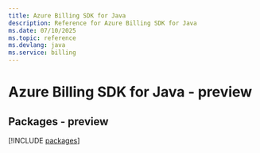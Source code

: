 ```yaml
---
title: Azure Billing SDK for Java
description: Reference for Azure Billing SDK for Java
ms.date: 07/10/2025
ms.topic: reference
ms.devlang: java
ms.service: billing
---
```

# Azure Billing SDK for Java - preview
## Packages - preview
[!INCLUDE [packages](billing-index.md)]